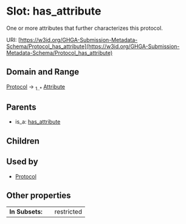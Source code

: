 
# Slot: has_attribute


One or more attributes that further characterizes this protocol.

URI: [https://w3id.org/GHGA-Submission-Metadata-Schema/Protocol_has_attribute](https://w3id.org/GHGA-Submission-Metadata-Schema/Protocol_has_attribute)


## Domain and Range

[Protocol](Protocol.md) &#8594;  <sub>1..\*</sub> [Attribute](Attribute.md)

## Parents

 *  is_a: [has_attribute](has_attribute.md)

## Children


## Used by

 * [Protocol](Protocol.md)

## Other properties

|  |  |  |
| --- | --- | --- |
| **In Subsets:** | | restricted |

